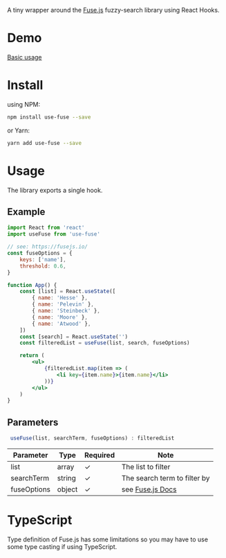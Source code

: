 A tiny wrapper around the [Fuse.js](https://fusejs.io/) fuzzy-search library using React Hooks.

# Demo

[Basic usage](https://codesandbox.io/s/github/balazssagi/use-fuse/tree/master/example)

# Install

using NPM:

```bash
npm install use-fuse --save
```

or Yarn:

```bash
yarn add use-fuse --save
```

# Usage

The library exports a single hook.

## Example

```jsx
import React from 'react'
import useFuse from 'use-fuse'

// see: https://fusejs.io/
const fuseOptions = {
    keys: ['name'],
    threshold: 0.6,
}

function App() {
    const [list] = React.useState([
        { name: 'Hesse' },
        { name: 'Pelevin' },
        { name: 'Steinbeck' },
        { name: 'Moore' },
        { name: 'Atwood' },
    ])
    const [search] = React.useState('')
    const filteredList = useFuse(list, search, fuseOptions)

    return (
        <ul>
            {filteredList.map(item => (
                <li key={item.name}>{item.name}</li>
            ))}
        </ul>
    )
}
```

## Parameters

```js
 useFuse(list, searchTerm, fuseOptions) : filteredList
```

| Parameter   | Type   | Required | Note                                   |
| ----------- | ------ | -------- | -------------------------------------- |
| list        | array  | ✓        | The list to filter                     |
| searchTerm  | string | ✓        | The search term to filter by           |
| fuseOptions | object | ✓        | see [Fuse.js Docs](https://fusejs.io/) |

# TypeScript

Type definition of Fuse.js has some limitations so you may have to use some type casting if using TypeScript.
